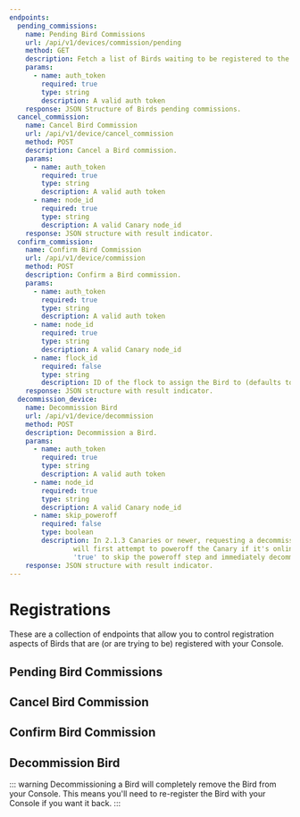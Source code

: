 ```yaml
---
endpoints:
  pending_commissions:
    name: Pending Bird Commissions
    url: /api/v1/devices/commission/pending
    method: GET
    description: Fetch a list of Birds waiting to be registered to the Console.
    params:
      - name: auth_token
        required: true
        type: string
        description: A valid auth token
    response: JSON Structure of Birds pending commissions.
  cancel_commission:
    name: Cancel Bird Commission
    url: /api/v1/device/cancel_commission
    method: POST
    description: Cancel a Bird commission.
    params:
      - name: auth_token
        required: true
        type: string
        description: A valid auth token
      - name: node_id
        required: true
        type: string
        description: A valid Canary node_id
    response: JSON structure with result indicator.
  confirm_commission:
    name: Confirm Bird Commission
    url: /api/v1/device/commission
    method: POST
    description: Confirm a Bird commission.
    params:
      - name: auth_token
        required: true
        type: string
        description: A valid auth token
      - name: node_id
        required: true
        type: string
        description: A valid Canary node_id
      - name: flock_id
        required: false
        type: string
        description: ID of the flock to assign the Bird to (defaults to `flock:default`).
    response: JSON structure with result indicator.
  decommission_device:
    name: Decommission Bird
    url: /api/v1/device/decommission
    method: POST
    description: Decommission a Bird.
    params:
      - name: auth_token
        required: true
        type: string
        description: A valid auth token
      - name: node_id
        required: true
        type: string
        description: A valid Canary node_id
      - name: skip_poweroff
        required: false
        type: boolean
        description: In 2.1.3 Canaries or newer, requesting a decommission
                will first attempt to poweroff the Canary if it's online. Pass in the value
                'true' to skip the poweroff step and immediately decommission the bird (defaults to `false`).
    response: JSON structure with result indicator.
---
```


# Registrations

These are a collection of endpoints that allow you to control registration aspects of Birds that are (or are trying to be) registered with your Console.

<APIEndpoints :endpoints="$page.frontmatter.endpoints" :path="$page.regularPath"/>

## Pending Bird Commissions

<APIDetails :endpoint="$page.frontmatter.endpoints.pending_commissions"/>

## Cancel Bird Commission

<APIDetails :endpoint="$page.frontmatter.endpoints.cancel_commission"/>

## Confirm Bird Commission

<APIDetails :endpoint="$page.frontmatter.endpoints.confirm_commission"/>

## Decommission Bird

::: warning
Decommissioning a Bird will completely remove the Bird from your Console. This means you'll need to re-register the Bird with your Console if you want it back.
:::

<APIDetails :endpoint="$page.frontmatter.endpoints.decommission_device"/>